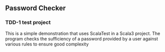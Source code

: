 ## Password Checker

### TDD-1 test project

This is a simple demonstration that uses ScalaTest in a Scala3
project. The program checks the sufficiency of a password provided by a user against various
rules to ensure good complexity